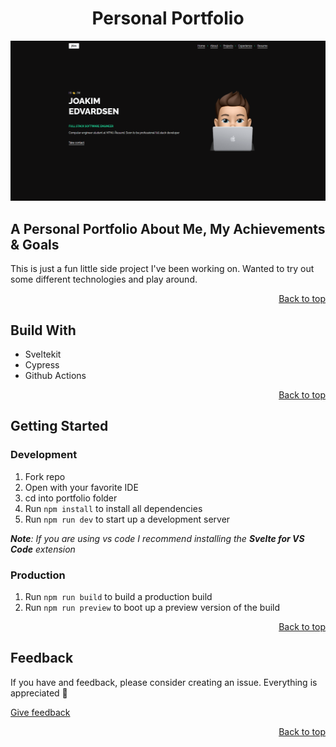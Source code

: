 <div id="top"></div>

<div align="center">

# Personal Portfolio

![Portfolio home page](/documentation//readme-addons//portfolio-thumbnail.PNG)

</div>

## A Personal Portfolio About Me, My Achievements & Goals

This is just a fun little side project I've been working on. Wanted to try out some different technologies and play around.

<div align="right">

[Back to top](#top)

</div>

## Build With

- Sveltekit
- Cypress
- Github Actions

<div align="right">

[Back to top](#top)

</div>

## Getting Started

### Development

1. Fork repo
2. Open with your favorite IDE
3. cd into portfolio folder
4. Run `npm install` to install all dependencies
5. Run `npm run dev` to start up a development server

_**Note**: If you are using vs code I recommend installing the **Svelte for VS Code** extension_

### Production

1. Run `npm run build` to build a production build
2. Run `npm run preview` to boot up a preview version of the build

<div align="right">

[Back to top](#top)

</div>

## Feedback

If you have and feedback, please consider creating an issue. Everything is appreciated 🙂

[Give feedback](https://github.com/jKm00/Personal-website/issues)

<div align="right">

[Back to top](#top)

</div>
